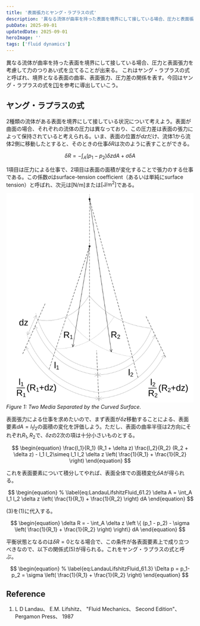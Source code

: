 ```yaml
---
title: '表面張力とヤング・ラプラスの式'
description: '異なる流体が曲率を持った表面を境界にして接している場合、圧力と表面張力を考慮して力のつりあい式を立てることが可能です。これはヤング・ラプラスの式と呼ばれ、境界となる表面の曲率、表面張力、圧力差の関係を表します。'
pubDate: 2025-09-01
updatedDate: 2025-09-01
heroImage: ''
tags: ['fluid dynamics']
---
```


異なる流体が曲率を持った表面を境界にして接している場合、圧力と表面張力を考慮して力のつりあい式を立てることが出来る。
これはヤング・ラプラスの式と呼ばれ、境界となる表面の曲率、表面張力、圧力差の関係を表す。今回はヤング・ラプラスの式を[[1]](#reference)を参考に導出していこう。

## ヤング・ラプラスの式

2種類の流体がある表面を境界にして接している状況について考えよう。表面が曲面の場合、それぞれの流体の圧力は異なっており、この圧力差は表面の張力によって保持されていると考えられる。いま、表面の位置が$dz$だけ、流体1から流体2側に移動したとすると、そのときの仕事$\delta R$は次のように表すことができる。

$$
\begin{equation}
% \label{eq:LandauLifshitzFluid_61.1}
\delta R = - \int_A (p_1 - p_2) \delta z dA + \sigma \delta A
\end{equation}
$$

1項目は圧力による仕事で、2項目は表面の面積が変化することで張力のする仕事である。この係数$\sigma$はsurface-tension coefficient（あるいは単純にsurface tension）と呼ばれ、次元は$[\mathrm{N}/\mathrm{m}]$または$[\mathrm{J}/\mathrm{m}^2]$である。

![surface_tension-1](../figures/surface-tension-1.svg)
_Figure 1: Two Media Separated by the Curved Surface._

表面張力による仕事を求めたいので、まず表面が$\delta z$移動することによる、表面要素$dA= l_1 l_2$の面積の変化を評価しよう。ただし、表面の曲率半径は2方向にそれぞれ$R_1, R_2$で、$\delta z$の2次の項は十分小さいものとする。

$$
\begin{equation}
\frac{l_1}{R_1} (R_1 + \delta z) \frac{l_2}{R_2} (R_2 + \delta z) - l_1 l_2\simeq l_1 l_2 \delta z \left( \frac{1}{R_1} + \frac{1}{R_2} \right)
\end{equation}
$$

これを表面要素について積分してやれば、表面全体での面積変化$\delta A$が得られる。

$$
\begin{equation}
% \label{eq:LandauLifshitzFluid_61.2}
\delta A = \int_A l_1 l_2 \delta z \left( \frac{1}{R_1} + \frac{1}{R_2} \right) dA
\end{equation}
$$

(3)を(1)に代入する。

$$
\begin{equation}
\delta R = - \int_A \delta z \left \{ (p_1 - p_2) - \sigma \left( \frac{1}{R_1} + \frac{1}{R_2} \right) \right\} dA
\end{equation}
$$

平衡状態となるのは$\delta R = 0$となる場合で、この条件が各表面要素上で成り立つべきなので、以下の関係式(5)が得られる。これをヤング・ラプラスの式と呼ぶ。

$$
\begin{equation}
% \label{eq:LandauLifshitzFluid_61.3}
\Delta p = p_1- p_2 = \sigma \left( \frac{1}{R_1} + \frac{1}{R_2} \right)
\end{equation}
$$

## Reference

1. L D Landau、 E.M. Lifshitz、 "Fluid Mechanics、 Second Edition"、 Pergamon Press、 1987
